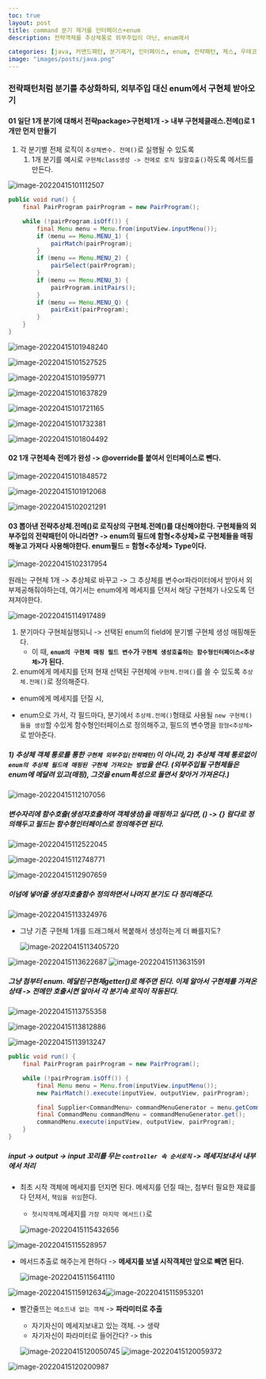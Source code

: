 ```yaml
---
toc: true
layout: post
title: command 분기 제거를 인터페이스+enum
description: 전략객체를 추상체통로 외부주입이 아닌, enum에서

categories: [java, 커맨드패턴, 분기제거, 인터페이스, enum, 전략패턴, 체스, 우테코]
image: "images/posts/java.png"
---
```


### 전략패턴처럼 분기를 추상화하되, 외부주입 대신 enum에서 구현체 받아오기



#### 01 일단 1개 분기에 대해서 전략package>구현체1개 -> 내부 구현체클래스.전메()로 1개만 먼저 만들기

1. 각 분기별 전체 로직이 `추상체변수. 전메()`로 실행될 수 있도록
    1. 1개 분기를 예시로 `구현체class생성 -> 전메로 로직 일괄호출()`하도록 메서드를 만든다.

![image-20220415101112507](https://raw.githubusercontent.com/is2js/screenshots/main/image-20220415101112507.png)

```java
public void run() {
    final PairProgram pairProgram = new PairProgram();

    while (!pairProgram.isOff()) {
        final Menu menu = Menu.from(inputView.inputMenu());
        if (menu == Menu.MENU_1) {
            pairMatch(pairProgram);
        }
        if (menu == Menu.MENU_2) {
            pairSelect(pairProgram);
        }
        if (menu == Menu.MENU_3) {
            pairProgram.initPairs(); 
        }
        if (menu == Menu.MENU_Q) {
            pairExit(pairProgram);
        }
    }
}
```









![image-20220415101948240](https://raw.githubusercontent.com/is2js/screenshots/main/image-20220415101948240.png)

![image-20220415101527525](https://raw.githubusercontent.com/is2js/screenshots/main/image-20220415101527525.png)

![image-20220415101959771](https://raw.githubusercontent.com/is2js/screenshots/main/image-20220415101959771.png)



![image-20220415101637829](https://raw.githubusercontent.com/is2js/screenshots/main/image-20220415101637829.png)







![image-20220415101721165](https://raw.githubusercontent.com/is2js/screenshots/main/image-20220415101721165.png)



![image-20220415101732381](https://raw.githubusercontent.com/is2js/screenshots/main/image-20220415101732381.png)

![image-20220415101804492](https://raw.githubusercontent.com/is2js/screenshots/main/image-20220415101804492.png)





#### 02 1개 구현체속 전메가 완성 -> @override를 붙여서 인터페이스로 뺀다.

![image-20220415101848572](https://raw.githubusercontent.com/is2js/screenshots/main/image-20220415101848572.png)

![image-20220415101912068](https://raw.githubusercontent.com/is2js/screenshots/main/image-20220415101912068.png)





![image-20220415102021291](https://raw.githubusercontent.com/is2js/screenshots/main/image-20220415102021291.png)



#### 03 뽑아낸 전략추상체.전메()로 로직상의 구현체.전메()를 대신해야한다. 구현체들의 외부주입의 전략패턴이 아니라면? -> enum의 필드에 함형<추상체>로 구현체들을 매핑해놓고 가져다 사용해야한다. enum필드 = 함형<추상체> Type이다.

![image-20220415102317954](https://raw.githubusercontent.com/is2js/screenshots/main/image-20220415102317954.png)

원래는 구현체 1개 -> 추상체로 바꾸고 -> 그 추상체를 변수or파라미터에서 받아서 외부제공해줘야하는데, 여기서는 enum에게 메세지를 던져서 해당 구현체가 나오도록 던져져야한다.

![image-20220415114917489](https://raw.githubusercontent.com/is2js/screenshots/main/image-20220415114917489.png)



1. 분기마다 구현체실행되니 ->  선택된 enum의 field에 분기별 구현체 생성 매핑해둔다.
    - 이 때, **`enum의 구현체 매핑 필드 변수`가 `구현체 생성호출하는 함수형인터페이스<추상체>`가 된다.**
2. enum에게 메세지를 던져 현재 선택된 구현체에  `구현체.전메()`를 쓸 수 있도록 `추상체.전메()`로 정의해준다.





- enum에게 메세지를 던질 시, 

- enum으로 가서, 각 필드마다, 분기에서  `추상체.전메()`형태로 사용될 `new 구현체()들을 생성`할 수있게 함수형인터페이스로 정의해주고, 필드의 변수명을 `함형<추상체>`로 받아준다.







##### 1) 추상체 객체 통로를 통한 `구현체 외부주입(전략패턴)`이 아니라, 2) 추상체 객체 통로없이 `enum의 추상체 필드에 매핑된 구현체 가져오는 방법`을 쓴다. (외부주입될 구현체들은 enum에 메달려 있고(매핑), 그것을 enum특성으로 돌면서 찾아거 가져온다.)



![image-20220415112107056](https://raw.githubusercontent.com/is2js/screenshots/main/image-20220415112107056.png)





##### 변수자리에 함수호출(생성자호출하여 객체생성)을 매핑하고 싶다면, () -> {} 람다로 정의해두고 필드는 함수형인터페이스로 정의해주면 된다.

![image-20220415112522045](https://raw.githubusercontent.com/is2js/screenshots/main/image-20220415112522045.png)

![image-20220415112748771](https://raw.githubusercontent.com/is2js/screenshots/main/image-20220415112748771.png)

![image-20220415112907659](https://raw.githubusercontent.com/is2js/screenshots/main/image-20220415112907659.png)



##### 이넘에 넣어줄 생성자호출함수 정의하면서 나머지 분기도 다 정리해준다.

![image-20220415113324976](https://raw.githubusercontent.com/is2js/screenshots/main/image-20220415113324976.png)



- 그냥 기존 구현체 1개를 드래그해서 복붙해서 생성하는게 더 빠를지도?

    ![image-20220415113405720](https://raw.githubusercontent.com/is2js/screenshots/main/image-20220415113405720.png)

![image-20220415113622687](https://raw.githubusercontent.com/is2js/screenshots/main/image-20220415113622687.png)
![image-20220415113631591](https://raw.githubusercontent.com/is2js/screenshots/main/image-20220415113631591.png)







##### 그냥 첨부터 enum. 메달린구현체getter()로 해주면 된다. 이제 알아서 구현체를 가져온 상태 -> 전메만 호출시켠 알아서 각 분기속 로직이 작동된다.

![image-20220415113755358](https://raw.githubusercontent.com/is2js/screenshots/main/image-20220415113755358.png)

![image-20220415113812886](https://raw.githubusercontent.com/is2js/screenshots/main/image-20220415113812886.png)

![image-20220415113913247](https://raw.githubusercontent.com/is2js/screenshots/main/image-20220415113913247.png)

```java
public void run() {
    final PairProgram pairProgram = new PairProgram();

    while (!pairProgram.isOff()) {
        final Menu menu = Menu.from(inputView.inputMenu());
        new PairMatch().execute(inputView, outputView, pairProgram);

        final Supplier<CommandMenu> commandMenuGenerator = menu.getCommandMenuGenerator();
        final CommandMenu commandMenu = commandMenuGenerator.get();
        commandMenu.execute(inputView, outputView, pairProgram);
    }
}
```







##### input -> output -> input 꼬리를 무는 `controller 속 순서로직` -> 메세지보내서 내부에서 처리

- 최초 시작 객체에 메세지를 던지면 된다. 메세지를 던질 때는, 첨부터 필요한 재료를 다 던져서, `책임을 위임`한다.

    - `첫시작객체`.메세지를 `가장 마지막 메서드()`로 

    ![image-20220415115432656](https://raw.githubusercontent.com/is2js/screenshots/main/image-20220415115432656.png)

![image-20220415115528957](C:\Users\cho_desktop\AppData\Roaming\Typora\typora-user-images\image-20220415115528957.png)

- 메서드추출로 해주는게 편하다 -> **메세지를 보낼 시작객체만 앞으로 빼면 된다.**

    ![image-20220415115641110](https://raw.githubusercontent.com/is2js/screenshots/main/image-20220415115641110.png)

![image-20220415115912634](https://raw.githubusercontent.com/is2js/screenshots/main/image-20220415115912634.png)![image-20220415115953201](https://raw.githubusercontent.com/is2js/screenshots/main/image-20220415115953201.png)

- 빨간줄뜨는 `메소드내 없는 객체` -> **파라미터로 추출**

    - 자기자신이 메세지보내고 있는 객체. -> 생략
    - 자기자신이 파라미터로 들어간다? -> this

    ![image-20220415120050745](https://raw.githubusercontent.com/is2js/screenshots/main/image-20220415120050745.png)
    ![image-20220415120059372](https://raw.githubusercontent.com/is2js/screenshots/main/image-20220415120059372.png)



![image-20220415120200987](https://raw.githubusercontent.com/is2js/screenshots/main/image-20220415120200987.png)
